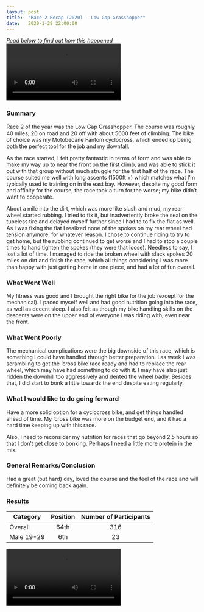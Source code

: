```yaml
---
layout: post
title:  "Race 2 Recap (2020) - Low Gap Grasshopper"
date:   2020-1-29 22:00:00
---
```


_Read below to find out how this happened_
<video style="max-height:300px" class="full-img" controls>
  <source src="/assets/video/20200125_173147.mp4" type="video/mp4"/>
</video>

### Summary
Race 2 of the year was the Low Gap Grasshopper. The course was roughly 40 miles, 20 on road and 20 off with about 5600 feet of climbing. The bike of choice was my Motobecane Fantom cyclocross, which ended up being both the perfect tool for the job and my downfall.

As the race started, I felt pretty fantastic in terms of form and was able to make my way up to near the front on the first climb, and was able to stick it out with that group without much struggle for the first half of the race. The course suited me well with long ascents (1500ft +) which matches what I’m typically used to training on in the east bay. However, despite my good form and affinity for the course, the race took a turn for the worse; my bike didn’t want to cooperate.

About a mile into the dirt, which was more like slush and mud, my rear wheel started rubbing. I tried to fix it, but inadvertently broke the seal on the tubeless tire and delayed myself further since I had to to fix the flat as well. As I was fixing the flat I realized none of the spokes on my rear wheel had tension anymore, for whatever reason. I chose to continue riding to try to get home, but the rubbing continued to get worse and I had to stop a couple times to hand tighten the spokes (they were that loose). Needless to say, I lost a lot of time. I managed to ride the broken wheel with slack spokes 20 miles on dirt and finish the race, which all things considering I was more than happy with just getting home in one piece, and had a lot of fun overall.

### What Went Well
My fitness was good and I brought the right bike for the job (except for the mechanical). I paced myself well and had good nutrition going into the race, as well as decent sleep. I also felt as though my bike handling skills on the descents were on the upper end of everyone I was riding with, even near the front.

### What Went Poorly
The mechanical complications were the big downside of this race, which is something I could have handled through better preparation. Las week I was scrambling to get the ‘cross bike race ready and had to replace the rear wheel, which may have had something to do with it. I may have also just ridden the downhill too aggressively and dented the wheel badly. Besides that, I did start to bonk a little towards the end despite eating regularly.

### What I would like to do going forward
Have a more solid option for a cyclocross bike, and get things handled ahead of time. My ‘cross bike was more on the budget end, and it had a hard time keeping up with this race.

Also, I need to reconsider my nutrition for races that go beyond 2.5 hours so that I don’t get close to bonking. Perhaps I need a little more protein in the mix.

### General Remarks/Conclusion
Had a great (but hard) day, loved the course and the feel of the race and will definitely be coming back again.

### [Results](https://my.raceresult.com/147233/results)

|  Category  | Position | Number of Participants |
|----------|:-------------:|:-------------:|
| Overall |  64th | 316|
| Male 19-29 |    6th   | 23 |

<video style="max-height:300px" class="full-img" controls>
  <source src="/assets/video/20200125_172016.mp4" type="video/mp4"/>
</video>
